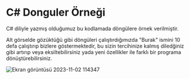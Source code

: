 # C# Donguler Örneği
C# diliyle yazmış olduğumuz bu kodlamada döngülere örnek verilmiştir.

Alt görselde gözüktüğü gibi döngüleri çalıştırdığımızda "Burak" ismini 10 defa çalıştırıp bizlere göstermektedir, bu sizin tercihinize kalmış diledğiniz gibi artırıp veya eksiltebilirsiniz yada yeni özellikler ile farklı bir programa dönüştürebilirsiniz.

![Ekran görüntüsü 2023-11-02 114347](https://github.com/burakelci12/_CSharp_Donguler/assets/131363641/f97a1460-ed52-4d97-a221-ffd2b8292103)
